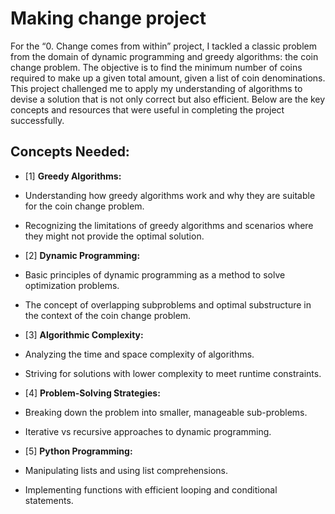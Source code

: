 # Making change project
For the “0. Change comes from within” project, I tackled a classic problem from the domain of dynamic programming and greedy algorithms: the coin change problem. The objective is to find the minimum number of coins required to make up a given total amount, given a list of coin denominations. This project challenged me to apply my understanding of algorithms to devise a solution that is not only correct but also efficient. Below are the key concepts and resources that were useful in completing the project successfully.<br/>

## Concepts Needed:
+ [1] **Greedy Algorithms:**<br/>
+ Understanding how greedy algorithms work and why they are suitable for the coin change problem.
+ Recognizing the limitations of greedy algorithms and scenarios where they might not provide the optimal solution.<br/>

+ [2] **Dynamic Programming:**<br/>
+ Basic principles of dynamic programming as a method to solve optimization problems.
+ The concept of overlapping subproblems and optimal substructure in the context of the coin change problem.<br/>

+ [3] **Algorithmic Complexity:**<br/>
+ Analyzing the time and space complexity of algorithms.
+ Striving for solutions with lower complexity to meet runtime constraints.<br/>

+ [4] **Problem-Solving Strategies:**<br/>
+ Breaking down the problem into smaller, manageable sub-problems.
+ Iterative vs recursive approaches to dynamic programming.

+ [5] **Python Programming:**<br/>
+ Manipulating lists and using list comprehensions.
+ Implementing functions with efficient looping and conditional statements.
